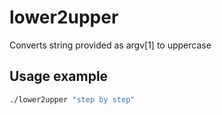 # lower2upper

Converts string provided as argv[1] to uppercase

## Usage example

```bash
./lower2upper "step by step"
```

